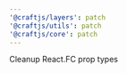 ```yaml
---
'@craftjs/layers': patch
'@craftjs/utils': patch
'@craftjs/core': patch
---
```


Cleanup React.FC prop types
